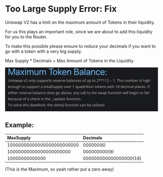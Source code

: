 # Too Large Supply Error: Fix

Uniswap V2 has a limit on the maximum amount of Tokens in their liquidity.

For us this plays an important role, since we are about to add this liquidity for you to the Router.

To make this possible please ensure to reduce your decimals if you want to go with a token with a very big supply.

Max Supply \* Decimals = Max Amount of Tokens in the Liquidity

![](../../.gitbook/assets/image.png)

## Example:

| MaxSupply | Decimals |
| :--- | :--- |
| 10000000000000000000000000 | 000000\(6\) |
| 10000000000000000000000 | 000000000\(9\) |
| 10000000000000 | 000000000000000000\(18\) |

\(This is the Maximum, so yeah rather put a zero away\)

